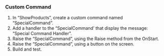 ﻿### Custom Command
1.	In “ShowProducts”, create a custom command named “SpecialCommand”.
2.	Add a handler to the “SpecialCommand’ that display the message: “Special Command Handler”.
3.	Raise the “SpecialCommand”, using the Raise method from the OnStart.
4.	Raise the “SpecialCommand”, using a button on the screen.
5.	Build and test.
